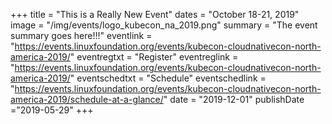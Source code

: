 +++
title = "This is a Really New Event"
dates = "October 18-21, 2019"
image = "/img/events/logo_kubecon_na_2019.png"
summary = "The event summary goes here!!!"
eventlink = "https://events.linuxfoundation.org/events/kubecon-cloudnativecon-north-america-2019/"
eventregtxt = "Register"
eventreglink = "https://events.linuxfoundation.org/events/kubecon-cloudnativecon-north-america-2019/"
eventschedtxt = "Schedule"
eventschedlink = "https://events.linuxfoundation.org/events/kubecon-cloudnativecon-north-america-2019/schedule-at-a-glance/"
date = "2019-12-01"
publishDate ="2019-05-29"
+++

